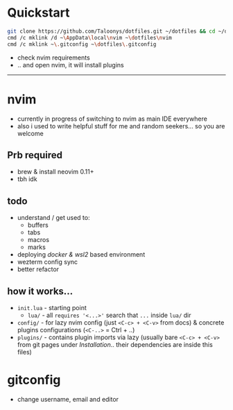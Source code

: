 # Quickstart
```sh
git clone https://github.com/Taloonys/dotfiles.git ~/dotfiles && cd ~/dotfiles
cmd /c mklink /d ~\AppData\local\nvim ~\dotfiles\nvim
cmd /c mklink ~\.gitconfig ~\dotfiles\.gitconfig
```
* check nvim requirements
* .. and open nvim, it will install plugins

---

# nvim
* currently in progress of switching to nvim as main IDE everywhere
* also i used to write helpful stuff for me and random seekers... so you are welcome

## Prb required
* brew & install neovim 0.11+
* tbh idk

## todo
* understand / get used to:
    * buffers
    * tabs
    * macros
    * marks
* deploying *docker & wsl2* based environment
* wezterm config sync
* better refactor

## how it works...
* `init.lua` - starting point
  * `lua/` - all `requires '<...>'` search that `...` inside `lua/` dir
* `config/` - for lazy nvim config (just `<C-c> + <C-v>` from docs) & concrete plugins configurations (`<C-..>` = Ctrl + ..)
* `plugins/` - contains plugin imports via lazy (usually bare `<C-c> + <C-v>` from git pages under *Installation*.. their dependencies are inside this files)

# gitconfig
* change username, email and editor
